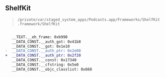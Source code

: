 ## ShelfKit

> `/private/var/staged_system_apps/Podcasts.app/Frameworks/ShelfKit.framework/ShelfKit`

```diff

   __TEXT.__eh_frame: 0xb990
   __DATA_CONST.__auth_got: 0x41b8
   __DATA_CONST.__got: 0x1e10
-  __DATA_CONST.__auth_ptr: 0x2e08
+  __DATA_CONST.__auth_ptr: 0x2f20
   __DATA_CONST.__const: 0x17340
   __DATA_CONST.__cfstring: 0x5e0
   __DATA_CONST.__objc_classlist: 0x660

```
